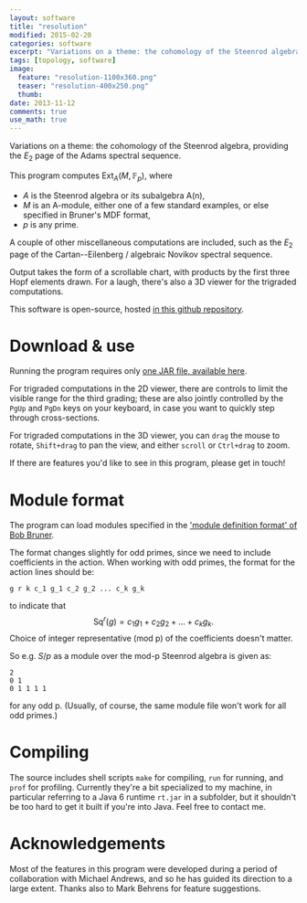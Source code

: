 ```yaml
---
layout: software
title: "resolution"
modified: 2015-02-20
categories: software
excerpt: "Variations on a theme: the cohomology of the Steenrod algebra, providing the $E_2$ page of the Adams spectral sequence."
tags: [topology, software]
image:
  feature: "resolution-1100x360.png"
  teaser: "resolution-400x250.png"
  thumb:
date: 2013-11-12
comments: true
use_math: true
---
```


Variations on a theme: the cohomology of the Steenrod algebra, providing the $E_2$ page of the Adams spectral sequence.

This program computes $\mathrm{Ext}_A(M,\mathbb{F}_p)$, where

* $A$ is the Steenrod algebra or its subalgebra A(n),
* $M$ is an A-module, either one of a few standard examples, or else specified in Bruner's MDF format,
* $p$ is any prime.

A couple of other miscellaneous computations are included, such as the $E_2$ page of the Cartan--Eilenberg / algebraic Novikov spectral sequence.

Output takes the form of a scrollable chart, with products by the first three Hopf elements drawn. For a laugh, there's also a 3D viewer for the trigraded computations.

This software is open-source, hosted [in this github repository](https://github.com/ameliaperry/resolution).


# Download & use

Running the program requires only [one JAR file, available here](http://ameliaperry.me/downloads/resolution-latest.jar).

For trigraded computations in the 2D viewer, there are controls to limit the visible range for the third grading; these are also jointly controlled by the `PgUp` and `PgDn` keys on your keyboard, in case you want to quickly step through cross-sections.

For trigraded computations in the 3D viewer, you can `drag` the mouse to rotate, `Shift+drag` to pan the view, and either `scroll` or `Ctrl+drag` to zoom.

If there are features you'd like to see in this program, please get in touch!



# Module format

The program can load modules specified in the ['module definition format' of Bob Bruner](http://www.math.wayne.edu/~rrb/cohom/modfmt.html).

The format changes slightly for odd primes, since we need to include coefficients in the action. When working with odd primes, the format for the action lines should be:

    g r k c_1 g_1 c_2 g_2 ... c_k g_k

to indicate that
$$ \mathrm{Sq}^r (g) = c_1 g_1 + c_2 g_2 + \ldots + c_k g_k. $$ Choice of integer representative (mod p) of the coefficients doesn't matter.

So e.g. $S/p$ as a module over the mod-p Steenrod algebra is given as:

    2
    0 1
    0 1 1 1 1

for any odd p.
(Usually, of course, the same module file won't work for all odd primes.)



# Compiling

The source includes shell scripts `make` for compiling, `run` for running, and `prof` for profiling. Currently they're a bit specialized to my machine, in particular referring to a Java 6 runtime `rt.jar` in a subfolder, but it shouldn't be too hard to get it built if you're into Java. Feel free to contact me.


# Acknowledgements

Most of the features in this program were developed during a period of collaboration with Michael Andrews, and so he has guided its direction to a large extent. Thanks also to Mark Behrens for feature suggestions.


